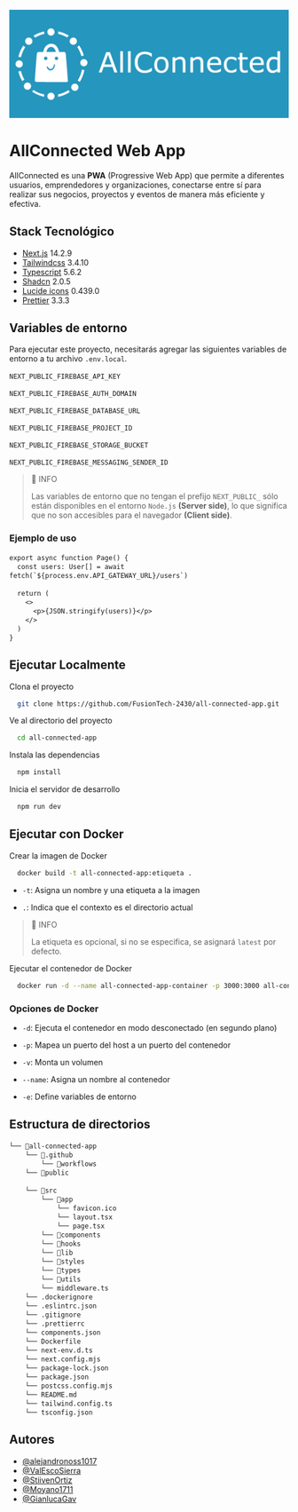 ![Logo](https://github.com/FusionTech-2430/.github/blob/main/profile/Banner2.png?raw=true)

# AllConnected Web App

AllConnected es una **PWA** (Progressive Web App) que permite a diferentes usuarios, emprendedores y organizaciones, conectarse entre sí para realizar sus negocios, proyectos y eventos de manera más eficiente y efectiva.

## Stack Tecnológico

- [Next.js](https://nextjs.org/) 14.2.9
- [Tailwindcss](https://tailwindcss.com/) 3.4.10
- [Typescript](https://www.typescriptlang.org/) 5.6.2
- [Shadcn](https://ui.shadcn.com/) 2.0.5
- [Lucide icons](https://lucide.dev/) 0.439.0
- [Prettier](https://prettier.io/) 3.3.3

## Variables de entorno

Para ejecutar este proyecto, necesitarás agregar las siguientes variables de entorno a tu archivo `.env.local`.

`NEXT_PUBLIC_FIREBASE_API_KEY`

`NEXT_PUBLIC_FIREBASE_AUTH_DOMAIN`

`NEXT_PUBLIC_FIREBASE_DATABASE_URL`

`NEXT_PUBLIC_FIREBASE_PROJECT_ID`

`NEXT_PUBLIC_FIREBASE_STORAGE_BUCKET`

`NEXT_PUBLIC_FIREBASE_MESSAGING_SENDER_ID`

> 📘 INFO
>
> Las variables de entorno que no tengan el prefijo `NEXT_PUBLIC_` sólo están disponibles en el entorno `Node.js` **(Server side)**, lo que significa que no son accesibles para el navegador **(Client side)**.

### Ejemplo de uso

```tsx
export async function Page() {
  const users: User[] = await fetch(`${process.env.API_GATEWAY_URL}/users`)

  return (
    <>
      <p>{JSON.stringify(users)}</p>
    </>
  )
}
```

## Ejecutar Localmente

Clona el proyecto

```bash
  git clone https://github.com/FusionTech-2430/all-connected-app.git
```

Ve al directorio del proyecto

```bash
  cd all-connected-app
```

Instala las dependencias

```bash
  npm install
```

Inicia el servidor de desarrollo

```bash
  npm run dev
```


## Ejecutar con Docker

Crear la imagen de Docker

```bash
  docker build -t all-connected-app:etiqueta .
```
- `-t`: Asigna un nombre y una etiqueta a la imagen

- `.`: Indica que el contexto es el directorio actual

> 📘 INFO
>
> La etiqueta es opcional, si no se especifica, se asignará `latest` por defecto.

Ejecutar el contenedor de Docker

```bash
  docker run -d --name all-connected-app-container -p 3000:3000 all-connected-app
```

### Opciones de Docker

- `-d`: Ejecuta el contenedor en modo desconectado (en segundo plano)

- `-p`: Mapea un puerto del host a un puerto del contenedor

- `-v`: Monta un volumen

- `--name`: Asigna un nombre al contenedor

- `-e`: Define variables de entorno

## Estructura de directorios

```
└── 📁all-connected-app
    └── 📁.github
        └── 📁workflows
    └── 📁public

    └── 📁src
        └── 📁app
            └── favicon.ico
            └── layout.tsx
            └── page.tsx
        └── 📁components
        └── 📁hooks
        └── 📁lib
        └── 📁styles
        └── 📁types
        └── 📁utils
        └── middleware.ts
    └── .dockerignore
    └── .eslintrc.json
    └── .gitignore
    └── .prettierrc
    └── components.json
    └── Dockerfile
    └── next-env.d.ts
    └── next.config.mjs
    └── package-lock.json
    └── package.json
    └── postcss.config.mjs
    └── README.md
    └── tailwind.config.ts
    └── tsconfig.json
```

## Autores

- [@alejandronoss1017](https://github.com/alejandronoss1017)
- [@ValEscoSierra](https://github.com/ValEscoSierra)
- [@StiivenOrtiz](https://github.com/StiivenOrtiz)
- [@Moyano1711](https://github.com/Moyano1711)
- [@GianlucaGav](https://github.com/GianlucaGav)
